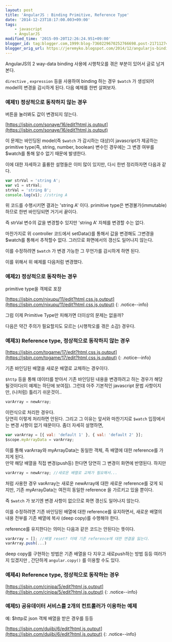 ```yaml
---
layout: post
title: 'AngularJS : Binding Primitive, Reference Type'
date: '2014-12-23T18:17:00.003+09:00'
tags:
    - javascript
    - AngularJS
modified_time: '2015-09-20T12:26:24.951+09:00'
blogger_id: tag:blogger.com,1999:blog-7360229670252766698.post-2171127438747442789
blogger_orig_url: https://jeremyko.blogspot.com/2014/12/angularjs-binding-primitive-reference.html
---
```


<span style="color:{{site.span_emphasis_color}}"> 
AngularJS의 2 way-data binding 사용에 시행착오를 겪은 부분이 있어서 글로 남겨본다.
</span>

`directive` , `expression` 등을 사용하여 binding 하는 경우 `$watch` 가 생성되어 model의 변경을 감시하게 된다. 다음 예제를 한번 살펴보자.

<h3> <span style="color:{{site.span_h3_color}}"> 
예제1) 정상적으로 동작하지 않는 경우
</span> </h3>

버튼을 눌러봐도 값이 변경되지 않는다.

[https://jsbin.com/sonaye/16/edit?html,js,output](https://jsbin.com/sonaye/16/edit?html,js,output)

이 문제는 바인딩된 model(즉 `$watch` 가 감시하는 대상)이 javascript가 제공하는 primitive type(즉, string, number, boolean) 변수인 경우에는 그 변경 여부를 $watch를 통해 알수 없기 때문에 발생한다.

이에 대한 자세하고 훌륭한 설명들은 이미 많이 있지만, 다시 한번 정리하자면 다음과 같다.

```js
var strVal = 'string A';
var v1 = strVal;
strVal = 'string B';
console.log(v1); //string A
```

위 코드를 수행시키면 결과는 'string A' 이다. primitive type은 변경불가(immutable)하므로 한번 바인딩되면 거기서 끝이다.

즉 strVal 변수의 값을 변경할수 있지만 'string A' 자체를 변경할 수는 없다.

마찬가지로 위 controller 코드에서 setData()를 통해서 값을 변경해도 그변경을 $watch를 통해서 추적할수 없다. 그러므로 화면에서의 갱신도 일어나지 않는다.

이를 수정하려면 `$watch` 가 변경 가능한 그 무언가를 감시하게 하면 된다.

이를 위해서 위 예제를 다음처럼 변경했다.

<h3> <span style="color:{{site.span_h3_color}}"> 
예제2) 정상적으로 동작하는 경우
</span> </h3>

<span style="color:{{site.span_emphasis_color}}"> 
primitive type을 객체로 포장
</span>

[https://jsbin.com/nixupu/11/edit?html,css,js,output](https://jsbin.com/nixupu/11/edit?html,css,js,output)
{: .notice--info}

그럼 이제 Primitive Type만 피해가면 더이상의 문제는 없을까?

다음은 약간 주의가 필요할지도 모르는 (시행착오를 겪은 소감) 경우다.

<h3> <span style="color:{{site.span_h3_color}}"> 
예제3) Reference type, 정상적으로 동작하지 않는 경우
</span> </h3>

[https://jsbin.com/togame/17/edit?html,css,js,output](https://jsbin.com/togame/17/edit?html,css,js,output)
{: .notice--info}

<span style="color:{{site.span_emphasis_color}}"> 
기존 바인딩된 배열을 새로운 배열로 교체하는 경우이다.
</span>

`$http` 등을 통해 데이터를 받아서 기존 바인딩된 내용을 변경하려고 하는 경우가 해당될것이다(이 예제는 하단에 보여짐). 그런데 아주 기본적인 javascript 문법 사항이지만, (나처럼) 틀리기 쉬운것이..

```js
varArray = newArray;
```

이런식으로 처리한 경우다.  
당연히 이렇게 처리하면 안된다. 그리고 그 이유는 앞서와 마찬기지로 `$watch` 입장에서는 변경 사항이 없기 때문이다. 좀더 자세히 설명하면,

```js
var varArray = [{ val: 'default 1' }, { val: 'default 2' }];
$scope.myArrayData = varArray;
```

이를 통해 varArray와 myArrayData는 동일한 객체, 즉 배열에 대한 reference를 가지게 된다.  
만약 해당 배열을 직접 변경(push등) 한다면 당연히 그 변경이 화면에 반영된다. 하지만

```js
varArray = newArray; //새로운 배열로 교체가 필요해서...
```

처럼 사용한 경우 varArray는 새로운 newArray에 대한 새로운 reference를 갖게 되지만, 기존 myArrayData는 여전히 동일한 reference 을 가르키고 있을 뿐이다.

즉 `$watch` 가 보기엔 변경 사항이 없으므로 화면 갱신도 일어나지 않는다.

이를 수정하려면 기존 바인딩된 배열에 대한 reference를 유지하면서, 새로운 배열의 내용 전부를 기존 배열에 복사 (deep copy)를 수행해야 한다.

reference를 유지한다는 의미는 다음과 같은 코드는 안된다는 뜻이다.

```js
varArray = []; //배열 reset? 이때 기존 reference에 대한 연결을 잃는다.
varArray.push(...)
```

deep copy를 구현하는 방법은 기존 배열을 다 지우고 새로push하는 방법 등등 여러가지 있겠지만 , 간단하게 `angular.copy()` 를 이용할 수도 있다.

<h3> <span style="color:{{site.span_h3_color}}"> 
예제4) Reference type, 정상적으로 동작하는 경우
</span> </h3>

[https://jsbin.com/cinipa/5/edit?html,js,output](https://jsbin.com/cinipa/5/edit?html,js,output)
{: .notice--info}

<h3> <span style="color:{{site.span_h3_color}}"> 
예제5) 공유데이터 서비스를 2개의 컨트롤러가 이용하는 예제
</span> </h3>
예: $http로 json 객체 배열을 받은 경우를 등등

[https://jsbin.com/dujibi/6/edit?html,js,output](https://jsbin.com/dujibi/6/edit?html,js,output)
{: .notice--info}

